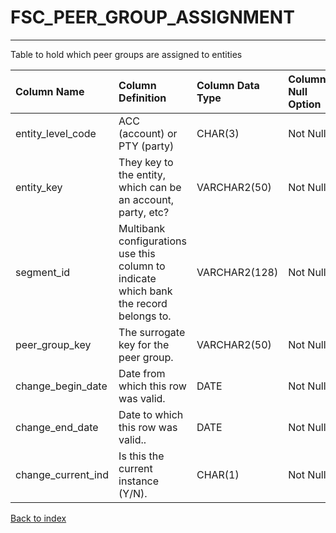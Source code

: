 # FSC_PEER_GROUP_ASSIGNMENT

---

Table to hold which peer groups are assigned to entities

| Column Name        | Column Definition                                                                      | Column Data Type   | Column Null Option   | PK   | FK   |
|:-------------------|:---------------------------------------------------------------------------------------|:-------------------|:---------------------|:-----|:-----|
| entity_level_code  | ACC (account) or PTY (party)                                                           | CHAR(3)            | Not Null             | Yes  | No   |
| entity_key         | They key to the entity, which can be an account, party, etc?                           | VARCHAR2(50)       | Not Null             | Yes  | No   |
| segment_id         | Multibank configurations use this column to indicate which bank the record belongs to. | VARCHAR2(128)      | Not Null             | Yes  | No   |
| peer_group_key     | The surrogate key for the peer group.                                                  | VARCHAR2(50)       | Not Null             | No   | Yes  |
| change_begin_date  | Date from which this row was valid.                                                    | DATE               | Not Null             | Yes  | No   |
| change_end_date    | Date to which this row was valid..                                                     | DATE               | Not Null             | No   | No   |
| change_current_ind | Is this the current instance (Y/N).                                                    | CHAR(1)            | Not Null             | No   | No   |

[Back to index](./index.md)